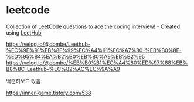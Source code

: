 # leetcode
Collection of LeetCode questions to ace the coding interview! - Created using [LeetHub](https://github.com/QasimWani/LeetHub)

https://velog.io/@dombe/Leethub-%EC%9E%91%EB%8F%99%EC%A4%91%EC%A7%80-%EB%B0%8F-%ED%95%B4%EA%B2%B0%EB%B0%A9%EB%B2%95
https://velog.io/@dombe/%EB%B0%B1%EC%A4%80%ED%97%88%EB%B8%8C-Leethub-%EC%82%AC%EC%9A%A9

백준허보드 있음

https://inner-game.tistory.com/538
